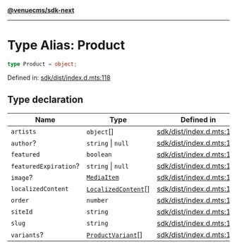 [**@venuecms/sdk-next**](../Index.md)

***

# Type Alias: Product

```ts
type Product = object;
```

Defined in: [sdk/dist/index.d.mts:118](https://github.com/venuecms/sdk/blob/dfe07bbbcbeec8ddfda43f5a7fc98ecc9dc8ce66/packages/sdk/dist/index.d.mts#L118)

## Type declaration

| Name | Type | Defined in |
| ------ | ------ | ------ |
| <a id="artists"></a> `artists` | `object`[] | [sdk/dist/index.d.mts:127](https://github.com/venuecms/sdk/blob/dfe07bbbcbeec8ddfda43f5a7fc98ecc9dc8ce66/packages/sdk/dist/index.d.mts#L127) |
| <a id="author"></a> `author`? | `string` \| `null` | [sdk/dist/index.d.mts:124](https://github.com/venuecms/sdk/blob/dfe07bbbcbeec8ddfda43f5a7fc98ecc9dc8ce66/packages/sdk/dist/index.d.mts#L124) |
| <a id="featured"></a> `featured` | `boolean` | [sdk/dist/index.d.mts:122](https://github.com/venuecms/sdk/blob/dfe07bbbcbeec8ddfda43f5a7fc98ecc9dc8ce66/packages/sdk/dist/index.d.mts#L122) |
| <a id="featuredexpiration"></a> `featuredExpiration`? | `string` \| `null` | [sdk/dist/index.d.mts:123](https://github.com/venuecms/sdk/blob/dfe07bbbcbeec8ddfda43f5a7fc98ecc9dc8ce66/packages/sdk/dist/index.d.mts#L123) |
| <a id="image"></a> `image`? | [`MediaItem`](MediaItem.md) | [sdk/dist/index.d.mts:125](https://github.com/venuecms/sdk/blob/dfe07bbbcbeec8ddfda43f5a7fc98ecc9dc8ce66/packages/sdk/dist/index.d.mts#L125) |
| <a id="localizedcontent"></a> `localizedContent` | [`LocalizedContent`](LocalizedContent.md)[] | [sdk/dist/index.d.mts:126](https://github.com/venuecms/sdk/blob/dfe07bbbcbeec8ddfda43f5a7fc98ecc9dc8ce66/packages/sdk/dist/index.d.mts#L126) |
| <a id="order"></a> `order` | `number` | [sdk/dist/index.d.mts:121](https://github.com/venuecms/sdk/blob/dfe07bbbcbeec8ddfda43f5a7fc98ecc9dc8ce66/packages/sdk/dist/index.d.mts#L121) |
| <a id="siteid"></a> `siteId` | `string` | [sdk/dist/index.d.mts:119](https://github.com/venuecms/sdk/blob/dfe07bbbcbeec8ddfda43f5a7fc98ecc9dc8ce66/packages/sdk/dist/index.d.mts#L119) |
| <a id="slug"></a> `slug` | `string` | [sdk/dist/index.d.mts:120](https://github.com/venuecms/sdk/blob/dfe07bbbcbeec8ddfda43f5a7fc98ecc9dc8ce66/packages/sdk/dist/index.d.mts#L120) |
| <a id="variants"></a> `variants`? | [`ProductVariant`](ProductVariant.md)[] | [sdk/dist/index.d.mts:130](https://github.com/venuecms/sdk/blob/dfe07bbbcbeec8ddfda43f5a7fc98ecc9dc8ce66/packages/sdk/dist/index.d.mts#L130) |
